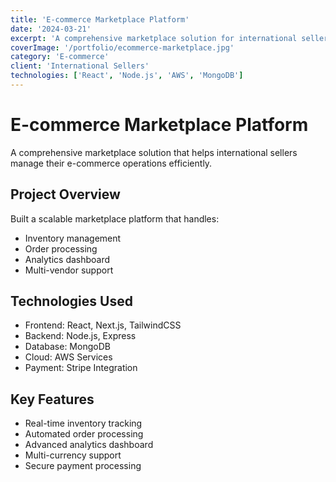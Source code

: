 ```yaml
---
title: 'E-commerce Marketplace Platform'
date: '2024-03-21'
excerpt: 'A comprehensive marketplace solution for international sellers'
coverImage: '/portfolio/ecommerce-marketplace.jpg'
category: 'E-commerce'
client: 'International Sellers'
technologies: ['React', 'Node.js', 'AWS', 'MongoDB']
---
```


# E-commerce Marketplace Platform

A comprehensive marketplace solution that helps international sellers manage their e-commerce operations efficiently.

## Project Overview

Built a scalable marketplace platform that handles:
- Inventory management
- Order processing
- Analytics dashboard
- Multi-vendor support

## Technologies Used

- Frontend: React, Next.js, TailwindCSS
- Backend: Node.js, Express
- Database: MongoDB
- Cloud: AWS Services
- Payment: Stripe Integration

## Key Features

* Real-time inventory tracking
* Automated order processing
* Advanced analytics dashboard
* Multi-currency support
* Secure payment processing 